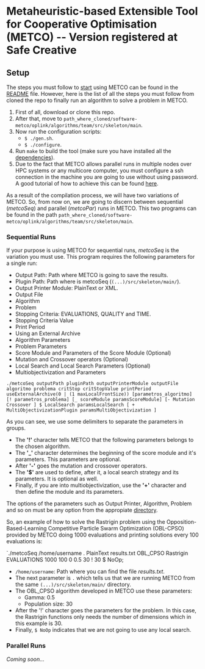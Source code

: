 # Metaheuristic-based Extensible Tool for Cooperative Optimisation (METCO) -- Version registered at Safe Creative

## Setup

The steps you must follow to [start](../README.md) using METCO can be found in the [README](../README.md) file. However, here is the list of all the steps you must follow from cloned the repo to finally run an algorithm to solve a problem in METCO. 

1. First of all, download or clone this repo.
2. After that, move to `path_where_cloned/software-metco/oplink/algorithms/team/src/skeleton/main`.
3. Now run the configuration scripts:
    * `$ ./gen.sh`.
    * `$ ./configure`.
4. Run `make` to build the tool (make sure you have installed all the [dependencies](../README.md)).
5. Due to the fact that METCO allows parallel runs in multiple nodes over HPC systems or any multicore computer, you must configure a ssh connection in the machine you are going to use without using password. A good tutorial of how to achieve this can be found [here](https://www.thegeekstuff.com/2008/11/3-steps-to-perform-ssh-login-without-password-using-ssh-keygen-ssh-copy-id).

As a result of the compilation process, we will have two variations of METCO. So, from now on, we are going to discern between sequential (_metcoSeq_) and parallel (_metcoPar_) runs in METCO. This two programs can be found in the path `path_where_cloned/software-metco/oplink/algorithms/team/src/skeleton/main`.

### Sequential Runs

If your purpose is using METCO for sequential runs, _metcoSeq_ is the variation you must use. This program requires the following parameters for a single run:

* Output Path: Path where METCO is going to save the results.
* Plugin Path: Path where is metcoSeq (`(...)/src/skeleton/main/`).
* Output Printer Module: PlainText or XML.
* Output File
* Algorithm 
* Problem
* Stopping Criteria: EVALUATIONS, QUALITY and TIME.
* Stopping Criteria Value
* Print Period
* Using an External Archive
* Algorithm Parameters
* Problem Parameters
* Score Module and Parameters of the Score Module (Optional)
* Mutation and Crossover operators (Optional)
* Local Search and Local Search Parameters (Optional)
* Multiobjectivization and Parameters 

`./metcoSeq outputPath pluginPath outputPrinterModule outputFile algoritmo problema critStop critStopValue printPeriod useExternalArchive(0 | (1 maxLocalFrontSize)) [parametros_algoritmo] [! parametros_problema] [_ scoreModule paramsScoreModule] [- Mutation Crossover ] $ LocalSearch paramsLocalSearch [ + MultiObjectivizationPlugin paramsMultiObjectivization ]`

As you can see, we use some delimiters to separate the parameters in groups.

 * The **'!'** character tells METCO that the following parameters belongs to the chosen algorithm.
 * The **'_'** character determines the beginning of the score module and it's parameters. This parameters are optional.
 * After **'-'** goes the mutation and crossover operators.
 * The **'$'** are used to define, after it, a local search strategy and its parameters. It is optional as well.
 * Finally, if you are into multiobjectivization, use the **'+'** character and then define the module and its parameters.

The options of the parameters such as Output Printer, Algorithm, Problem and so on must be any option from the appropiate [directory](structure.md).


So, an example of how to solve the Rastrigin problem using the Opposition-Based-Learning Competitive Particle Swarm Optimization (OBL-CPSO) provided by METCO doing 1000 evaluations and printing solutions every 100 evaluations is:

`./metcoSeq /home/username . PlainText results.txt OBL_CPSO Rastrigin EVALUATIONS 1000 100 0 0.5 30 ! 30 $ NoOp;


* `/home/username`: Path where you can find the file _results.txt_.
* The next parameter is `.` which tells us that we are running METCO from the same `(...)/src/skeleton/main/` directory.
*   The OBL_CPSO algorithm developed in METCO use these parameters:
    * Gamma: 0.5
    * Population size: 30
* After the '!' character goes the parameters for the problem. In this case, the Rastrigin functions only needs the number of dimensions which in this example is 30.
* Finally, `$ NoOp` indicates that we are not going to use any local search.
### Parallel Runs
_Coming soon..._
